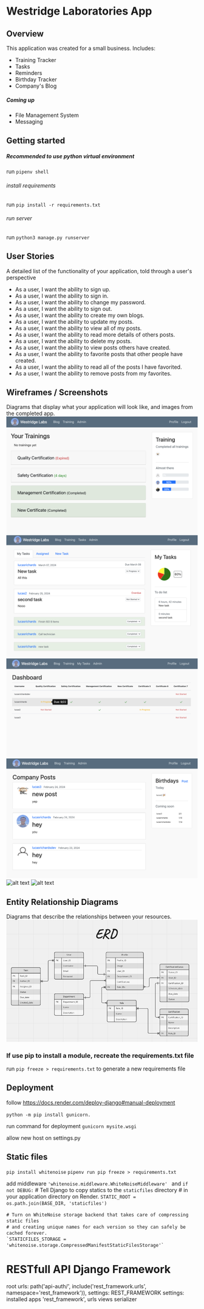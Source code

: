 # Westridge Laboratories App

## Overview
This application was created for a small business. Includes:
  - Training Tracker
  - Tasks
  - Reminders
  - Birthday Tracker
  - Company's Blog
  ##### Coming up
  - File Management System
  - Messaging

## Getting started
##### Recommended to use python virtual environment
run `pipenv shell`
###### install requirements
run `pip install -r requirements.txt`
###### run server
run `python3 manage.py runserver`

## User Stories
A detailed list of the functionality of your application, told through a user's perspective
  - As a user, I want the ability to sign up.
  - As a user, I want the ability to sign in. 
  - As a user, I want the ability to change my password. 
  - As a user, I want the ability to sign out. 
  - As a user, I want the ability to create my own blogs. 
  - As a user, I want the ability to update my posts. 
  - As a user, I want the ability to view all of my posts. 
  - As a user, I want the ability to read more details of others posts. 
  - As a user, I want the ability to delete my posts. 
  - As a user, I want the ability to view posts others have created. 
  - As a user, I want the ability to favorite posts that other people have created. 
  - As a user, I want the ability to read all of the posts I have favorited. 
  - As a user, I want the ability to remove posts from my favorites.

## Wireframes / Screenshots
Diagrams that display what your application will look like, and images from the completed app.
![alt text](media/training_app.png)
![alt text](media/tasks.png)
![alt text](media/dashboard.png)
![alt text](media/blog_app.png)
![alt text](media/login.png)
![alt text](media/register.png)
## Entity Relationship Diagrams 
Diagrams that describe the relationships between your resources.
![alt text](media/ERD.png)

### If use pip to install a module, recreate the requirements.txt file

run `pip freeze > requirements.txt` to generate a new requirements file

## Deployment

follow https://docs.render.com/deploy-django#manual-deployment

`python -m pip install gunicorn.`

run command for deployment
`gunicorn mysite.wsgi`

allow new host on settings.py

## Static files

`pip install whitenoise`
`pipenv run pip freeze > requirements.txt`

add middleware
`'whitenoise.middleware.WhiteNoiseMiddleware' `
and
`if not DEBUG:`
    # Tell Django to copy statics to the `staticfiles` directory
    # in your application directory on Render.
    `STATIC_ROOT = os.path.join(BASE_DIR, 'staticfiles')`

    # Turn on WhiteNoise storage backend that takes care of compressing static files
    # and creating unique names for each version so they can safely be cached forever.
    `STATICFILES_STORAGE = 'whitenoise.storage.CompressedManifestStaticFilesStorage'`


# RESTfull API Django Framework

root urls: path('api-auth/', include('rest_framework.urls', namespace='rest_framework')),
settings: REST_FRAMEWORK
settings: installed apps  'rest_framework',
urls 
views
serializer

